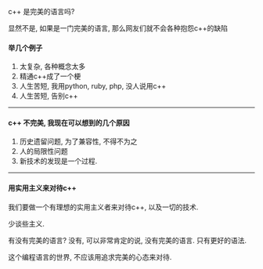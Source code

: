 c++ 是完美的语言吗? 

显然不是, 如果是一门完美的语言, 那么网友们就不会各种抱怨c++的缺陷

#### 举几个例子
1. 太复杂, 各种概念太多
2. 精通c++成了一个梗
3. 人生苦短, 我用python, ruby, php, 没人说用c++
4. 人生苦短, 告别c++

----

#### c++ 不完美, 我现在可以想到的几个原因
1. 历史遗留问题, 为了兼容性, 不得不为之
2. 人的局限性问题
3. 新技术的发现是一个过程.

----
#### 用实用主义来对待c++

我们要做一个有理想的实用主义者来对待c++, 以及一切的技术.

少谈些主义.

有没有完美的语言? 没有, 可以非常肯定的说, 没有完美的语言. 只有更好的语法.

这个编程语言的世界, 不应该用追求完美的心态来对待.
